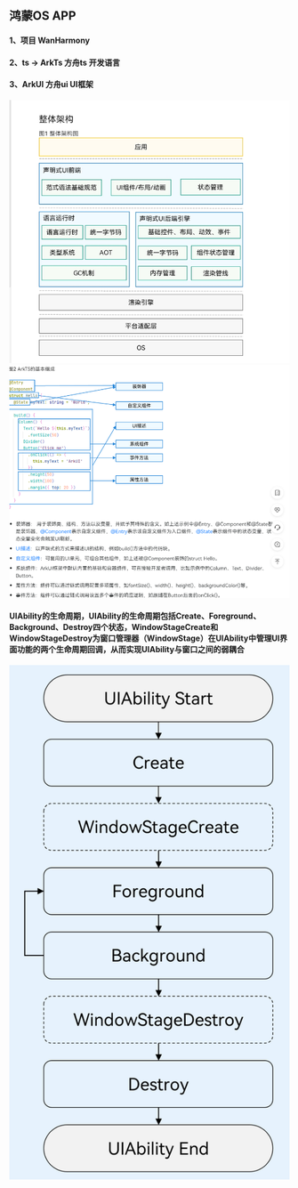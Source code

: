 ## 鸿蒙OS APP

#### 1、项目 WanHarmony
#### 2、ts → ArkTs 方舟ts 开发语言
#### 3、ArkUI 方舟ui UI框架

![ArkTs](/image/s2.png)
![ArkTs](/image/s1.png)
#### UIAbility的生命周期，UIAbility的生命周期包括Create、Foreground、Background、Destroy四个状态，WindowStageCreate和WindowStageDestroy为窗口管理器（WindowStage）在UIAbility中管理UI界面功能的两个生命周期回调，从而实现UIAbility与窗口之间的弱耦合
![ArkTs](/image/s3.png)
